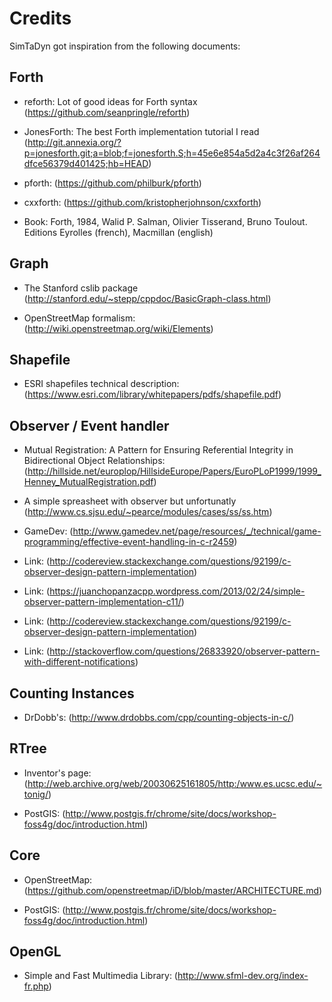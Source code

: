 # Credits

SimTaDyn got inspiration from the following documents:

## Forth

* reforth:
Lot of good ideas for Forth syntax
(https://github.com/seanpringle/reforth)

* JonesForth:
The best Forth implementation tutorial I read
(http://git.annexia.org/?p=jonesforth.git;a=blob;f=jonesforth.S;h=45e6e854a5d2a4c3f26af264dfce56379d401425;hb=HEAD)

* pforth:
(https://github.com/philburk/pforth)

* cxxforth:
(https://github.com/kristopherjohnson/cxxforth)

* Book:
Forth, 1984, Walid P. Salman, Olivier Tisserand, Bruno Toulout.
Editions Eyrolles (french), Macmillan (english)

## Graph

* The Stanford cslib package
(http://stanford.edu/~stepp/cppdoc/BasicGraph-class.html)

* OpenStreetMap formalism:
(http://wiki.openstreetmap.org/wiki/Elements)

## Shapefile

* ESRI shapefiles technical description:
(https://www.esri.com/library/whitepapers/pdfs/shapefile.pdf)

## Observer / Event handler

* Mutual Registration: A Pattern for Ensuring Referential Integrity in Bidirectional Object Relationships:
(http://hillside.net/europlop/HillsideEurope/Papers/EuroPLoP1999/1999_Henney_MutualRegistration.pdf)

* A simple spreasheet with observer but unfortunatly
(http://www.cs.sjsu.edu/~pearce/modules/cases/ss/ss.htm)

* GameDev:
(http://www.gamedev.net/page/resources/_/technical/game-programming/effective-event-handling-in-c-r2459)

* Link:
(http://codereview.stackexchange.com/questions/92199/c-observer-design-pattern-implementation)

* Link:
(https://juanchopanzacpp.wordpress.com/2013/02/24/simple-observer-pattern-implementation-c11/)

* Link:
(http://codereview.stackexchange.com/questions/92199/c-observer-design-pattern-implementation)

* Link:
(http://stackoverflow.com/questions/26833920/observer-pattern-with-different-notifications)

## Counting Instances

* DrDobb's:
(http://www.drdobbs.com/cpp/counting-objects-in-c/)

## RTree

* Inventor's page:
(http://web.archive.org/web/20030625161805/http:/www.es.ucsc.edu/~tonig/)

* PostGIS:
(http://www.postgis.fr/chrome/site/docs/workshop-foss4g/doc/introduction.html)

## Core

* OpenStreetMap:
(https://github.com/openstreetmap/iD/blob/master/ARCHITECTURE.md)

* PostGIS:
(http://www.postgis.fr/chrome/site/docs/workshop-foss4g/doc/introduction.html)

## OpenGL

* Simple and Fast Multimedia Library:
(http://www.sfml-dev.org/index-fr.php)
